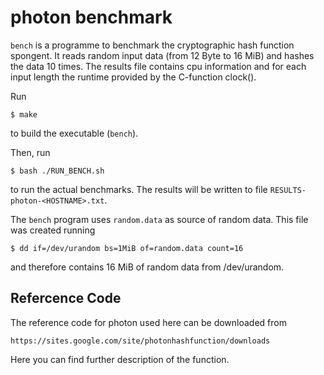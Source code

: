 photon benchmark
=================

`bench` is a programme to benchmark the cryptographic hash function spongent. It reads random input data (from 12 Byte to 16 MiB) and hashes the data 10 times. The results file contains cpu information and for each input length the runtime provided by the C-function clock(). 


Run

    $ make

to build the executable (`bench`).

Then, run

    $ bash ./RUN_BENCH.sh

to run the actual benchmarks. The results will be written to file
``RESULTS-photon-<HOSTNAME>.txt``.

The `bench` program uses `random.data` as source of random data. This file was created running

    $ dd if=/dev/urandom bs=1MiB of=random.data count=16

and therefore contains 16 MiB of random data from /dev/urandom.


Refercence Code
---------------

The reference code for photon used here can be downloaded from

    https://sites.google.com/site/photonhashfunction/downloads

Here you can find further description of the function.

